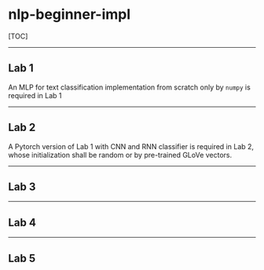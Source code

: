 # nlp-beginner-impl

[TOC]

---

## Lab 1

An MLP for text classification implementation from scratch only by `numpy` is required in Lab 1

---

## Lab 2

A Pytorch version of Lab 1 with CNN and RNN classifier is required in Lab 2, whose initialization shall be random or by pre-trained GLoVe vectors. 

---

## Lab 3

---

## Lab 4

---

## Lab 5

